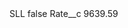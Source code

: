<?xml version="1.0" encoding="UTF-8"?>
<CustomMetadata xmlns="http://soap.sforce.com/2006/04/metadata" xmlns:xsi="http://www.w3.org/2001/XMLSchema-instance" xmlns:xsd="http://www.w3.org/2001/XMLSchema">
    <label>SLL</label>
    <protected>false</protected>
    <values>
        <field>Rate__c</field>
        <value xsi:type="xsd:double">9639.59</value>
    </values>
</CustomMetadata>
